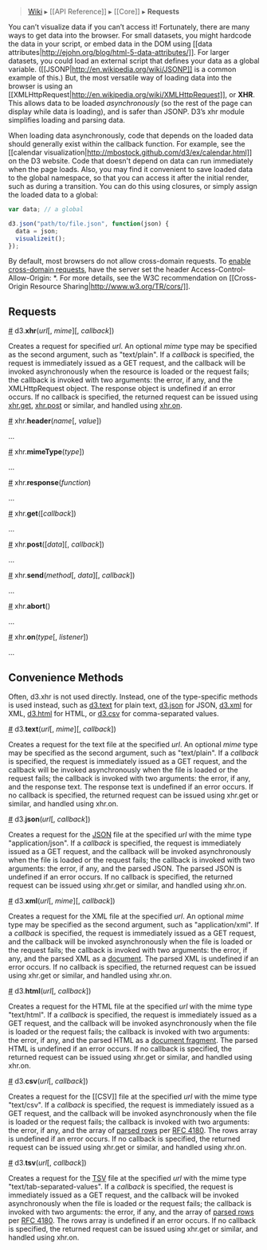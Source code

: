 > [Wiki](Home) ▸ [[API Reference]] ▸ [[Core]] ▸ **Requests**

You can’t visualize data if you can’t access it! Fortunately, there are many ways to get data into the browser. For small datasets, you might hardcode the data in your script, or embed data in the DOM using [[data attributes|http://ejohn.org/blog/html-5-data-attributes/]]. For larger datasets, you could load an external script that defines your data as a global variable. ([[JSONP|http://en.wikipedia.org/wiki/JSONP]] is a common example of this.) But, the most versatile way of loading data into the browser is using an [[XMLHttpRequest|http://en.wikipedia.org/wiki/XMLHttpRequest]], or **XHR**. This allows data to be loaded _asynchronously_ (so the rest of the page can display while data is loading), and is safer than JSONP. D3’s xhr module simplifies loading and parsing data.

When loading data asynchronously, code that depends on the loaded data should generally exist within the callback function. For example, see the [[calendar visualization|http://mbostock.github.com/d3/ex/calendar.html]] on the D3 website. Code that doesn't depend on data can run immediately when the page loads. Also, you may find it convenient to save loaded data to the global namespace, so that you can access it after the initial render, such as during a transition. You can do this using closures, or simply assign the loaded data to a global:

```javascript
var data; // a global

d3.json("path/to/file.json", function(json) {
  data = json;
  visualizeit();
});
```

By default, most browsers do not allow cross-domain requests. To [enable cross-domain requests](http://enable-cors.org/), have the server set the header Access-Control-Allow-Origin: *. For more details, see the W3C recommendation on [[Cross-Origin Resource Sharing|http://www.w3.org/TR/cors/]].

## Requests

<a name="d3_xhr" href="#wiki-d3_xhr">#</a> d3.<b>xhr</b>(<i>url</i>[, <i>mime</i>][, <i>callback</i>])

Creates a request for specified *url*. An optional *mime* type may be specified as the second argument, such as "text/plain". If a *callback* is specified, the request is immediately issued as a GET request, and the callback will be invoked asynchronously when the resource is loaded or the request fails; the callback is invoked with two arguments: the error, if any, and the XMLHttpRequest object. The response object is undefined if an error occurs. If no callback is specified, the returned request can be issued using [xhr.get](#wiki-get), [xhr.post](#wiki-post) or similar, and handled using [xhr.on](#wiki-on).

<a name="header" href="#wiki-header">#</a> xhr.<b>header</b>(<i>name</i>[, <i>value</i>])

…

<a name="mimeType" href="#wiki-mimeType">#</a> xhr.<b>mimeType</b>(<i>type</i>])

…

<a name="response" href="#wiki-response">#</a> xhr.<b>response</b>(<i>function</i>)

…

<a name="get" href="#wiki-get">#</a> xhr.<b>get</b>([<i>callback</i>])

…

<a name="post" href="#wiki-post">#</a> xhr.<b>post</b>([<i>data</i>][, <i>callback</i>])

…

<a name="send" href="#wiki-send">#</a> xhr.<b>send</b>(<i>method</i>[, <i>data</i>][, <i>callback</i>])

…

<a name="abort" href="#wiki-abort">#</a> xhr.<b>abort</b>()

…

<a name="on" href="#wiki-on">#</a> xhr.<b>on</b>(<i>type</i>[, <i>listener</i>])

…

## Convenience Methods

Often, d3.xhr is not used directly. Instead, one of the type-specific methods is used instead, such as [d3.text](#wiki-d3_text) for plain text, [d3.json](#wiki-d3_json) for JSON, [d3.xml](#wiki-d3_xml) for XML, [d3.html](#wiki-d3_html) for HTML, or [d3.csv](#wiki-d3_csv) for comma-separated values.

<a name="d3_text" href="Requests#wiki-d3_text">#</a> d3.<b>text</b>(<i>url</i>[, <i>mime</i>][, <i>callback</i>])

Creates a request for the text file at the specified *url*. An optional *mime* type may be specified as the second argument, such as "text/plain". If a *callback* is specified, the request is immediately issued as a GET request, and the callback will be invoked asynchronously when the file is loaded or the request fails; the callback is invoked with two arguments: the error, if any, and the response text. The response text is undefined if an error occurs. If no callback is specified, the returned request can be issued using xhr.get or similar, and handled using xhr.on.

<a name="d3_json" href="Requests#wiki-d3_json">#</a> d3.<b>json</b>(<i>url</i>[, <i>callback</i>])

Creates a request for the [JSON](http://json.org) file at the specified *url* with the mime type "application/json". If a *callback* is specified, the request is immediately issued as a GET request, and the callback will be invoked asynchronously when the file is loaded or the request fails; the callback is invoked with two arguments: the error, if any, and the parsed JSON. The parsed JSON is undefined if an error occurs. If no callback is specified, the returned request can be issued using xhr.get or similar, and handled using xhr.on.

<a name="d3_xml" href="Requests#wiki-d3_xml">#</a> d3.<b>xml</b>(<i>url</i>[, <i>mime</i>][, <i>callback</i>])

Creates a request for the XML file at the specified *url*. An optional *mime* type may be specified as the second argument, such as "application/xml". If a *callback* is specified, the request is immediately issued as a GET request, and the callback will be invoked asynchronously when the file is loaded or the request fails; the callback is invoked with two arguments: the error, if any, and the parsed XML as a [document](http://www.w3.org/TR/XMLHttpRequest/#the-responsexml-attribute). The parsed XML is undefined if an error occurs. If no callback is specified, the returned request can be issued using xhr.get or similar, and handled using xhr.on.

<a name="d3_html" href="Requests#wiki-d3_html">#</a> d3.<b>html</b>(<i>url</i>[, <i>callback</i>])

Creates a request for the HTML file at the specified *url* with the mime type "text/html". If a *callback* is specified, the request is immediately issued as a GET request, and the callback will be invoked asynchronously when the file is loaded or the request fails; the callback is invoked with two arguments: the error, if any, and the parsed HTML as a [document fragment](https://developer.mozilla.org/en-US/docs/DOM/range.createContextualFragment). The parsed HTML is undefined if an error occurs. If no callback is specified, the returned request can be issued using xhr.get or similar, and handled using xhr.on.

<a name="d3_csv" href="CSV">#</a> d3.<b>csv</b>(<i>url</i>[, <i>callback</i>])

Creates a request for the [[CSV]] file at the specified *url* with the mime type "text/csv". If a *callback* is specified, the request is immediately issued as a GET request, and the callback will be invoked asynchronously when the file is loaded or the request fails; the callback is invoked with two arguments: the error, if any, and the array of [parsed rows](CSV#wiki-parse) per [RFC 4180](http://tools.ietf.org/html/rfc4180). The rows array is undefined if an error occurs. If no callback is specified, the returned request can be issued using xhr.get or similar, and handled using xhr.on.

<a name="d3_tsv" href="CSV#wiki-tsv">#</a> d3.<b>tsv</b>(<i>url</i>[, <i>callback</i>])

Creates a request for the [TSV](CSV#wiki-d3_tsv) file at the specified *url* with the mime type "text/tab-separated-values". If a *callback* is specified, the request is immediately issued as a GET request, and the callback will be invoked asynchronously when the file is loaded or the request fails; the callback is invoked with two arguments: the error, if any, and the array of [parsed rows](CSV#wiki-tsv_parse) per [RFC 4180](http://tools.ietf.org/html/rfc4180). The rows array is undefined if an error occurs. If no callback is specified, the returned request can be issued using xhr.get or similar, and handled using xhr.on.